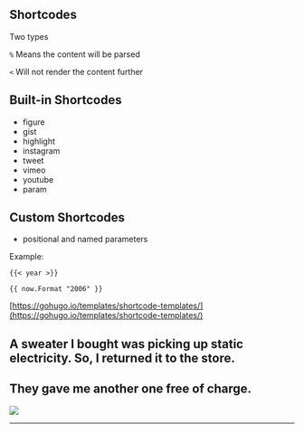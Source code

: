 ## Shortcodes

Two types

`%` Means the content will be parsed

`<` Will not render the content further

<div class="notes">

</div>

## Built-in Shortcodes

- figure
- gist
- highlight
- instagram
- tweet
- vimeo
- youtube
- param

## Custom Shortcodes

- positional and named parameters

Example:

```
{{< year >}}
```

```
{{ now.Format "2006" }}
```

[https://gohugo.io/templates/shortcode-templates/](https://gohugo.io/templates/shortcode-templates/)

## A sweater I bought was picking up static electricity. So, I returned it to the store.

## They gave me another one free of charge.

![](assets/agent-smith-no.gif)

---
